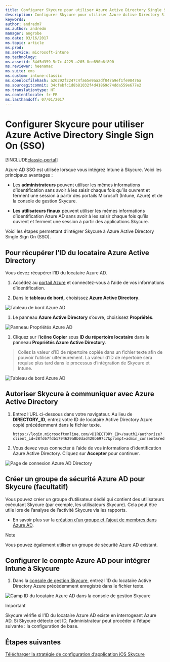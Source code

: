 ```yaml
---
title: Configurer Skycure pour utiliser Azure Active Directory Single Sign On
description: Configurer Skycure pour utiliser Azure Active Directory Single Sign On (SSO)
keywords: 
author: andredm7
ms.author: andredm
manager: angrobe
ms.date: 03/16/2017
ms.topic: article
ms.prod: 
ms.service: microsoft-intune
ms.technology: 
ms.assetid: 34d5d359-5c7c-4225-a205-8ce890b6f890
ms.reviewer: heenamac
ms.suite: ems
ms.custom: intune-classic
ms.openlocfilehash: a26292f2247c4fa65e9aa2df047a9ef1fe98476a
ms.sourcegitcommit: 34cfebfc1d8b81032f4d41869d74dda559e677e2
ms.translationtype: HT
ms.contentlocale: fr-FR
ms.lasthandoff: 07/01/2017
---
```

# <a name="configure-skycure-to-use-azure-active-directory-single-sign-on-sso"></a>Configurer Skycure pour utiliser Azure Active Directory Single Sign On (SSO)

[!INCLUDE[classic-portal](../includes/classic-portal.md)]

Azure AD SSO est utilisée lorsque vous intégrez Intune à Skycure. Voici les principaux avantages :

-   Les **administrateurs** peuvent utiliser les mêmes informations d’identification sans avoir à les saisir chaque fois qu’ils ouvrent et ferment une session à partir des portails Microsoft (Intune, Azure) et de la console de gestion Skycure.

-   **Les utilisateurs finaux** peuvent utiliser les mêmes informations d’identification Azure AD sans avoir à les saisir chaque fois qu’ils ouvrent et ferment une session à partir des applications Skycure.

Voici les étapes permettant d’intégrer Skycure à Azure Active Directory Single Sign On (SSO).

## <a name="to-retrieve-the-azure-active-directory-tenant-id"></a>Pour récupérer l’ID du locataire Azure Active Directory

Vous devez récupérer l’ID du locataire Azure AD.

1.  Accédez au [portail Azure](https://portal.azure.com/) et connectez-vous à l’aide de vos informations d’identification.

2.  Dans le **tableau de bord,** choisissez **Azure Active Directory**.

![Tableau de bord Azure AD](../media/mtp/skycure-sso-1.png)

1.  Le panneau **Azure Active Directory** s’ouvre, choisissez **Propriétés**.

![Panneau Propriétés Azure AD](../media/mtp/skycure-sso-2.png)

1.  Cliquez sur l’**icône Copier** sous **ID du répertoire locataire** dans le panneau **Propriétés Azure Active Directory**.

> Collez la valeur d’ID de répertoire copiée dans un fichier texte afin de pouvoir l’utiliser ultérieurement. La valeur d’ID de répertoire sera requise plus tard dans le processus d’intégration de Skycure et Intune.

![Tableau de bord Azure AD](../media/mtp/skycure-sso-3.png)

## <a name="allow-skycure-to-communicate-with-azure-active-directory"></a>Autoriser Skycure à communiquer avec Azure Active Directory

1.  Entrez l’URL ci-dessous dans votre navigateur. Au lieu de **DIRECTORY_ID**, entrez votre ID de locataire Active Directory Azure copié précédemment dans le fichier texte.

        https://login.microsoftonline.com/<DIRECTORY_ID>/oauth2/authorize?client_id=28fd67fdb1794629a8b0dad420b697c7&prompt=admin_consent&redirect_uri=https%3A%2F%2Fmc.skycure.com%2Fapi%2Fexternal%2Fmdm%2Faad_app_consent%2Fmanagement_callback&response_type=code

2.  Vous devez vous connecter à l’aide de vos informations d’identification Azure Active Directory. Cliquez sur **Accepter** pour continuer.

![Page de connexion Azure AD Directory](../media/mtp/skycure-sso-4.png)

## <a name="create-an-azure-ad-security-group-for-skycure-optional"></a>Créer un groupe de sécurité Azure AD pour Skycure (facultatif)

Vous pouvez créer un groupe d’utilisateur dédié qui contient des utilisateurs exécutant Skycure (par exemple, les utilisateurs Skycure). Cela peut être utile lors de l’analyse de l’activité Skycure via les rapports.

-   En savoir plus sur la [création d’un groupe et l’ajout de membres dans Azure AD](https://docs.microsoft.com/azure/active-directory/active-directory-groups-create-azure-portal).

> [!NOTE] 
> Vous pouvez également utiliser un groupe de sécurité Azure AD existant.

## <a name="configure-the-azure-ad-account-to-integrate-intune-with-skycure"></a>Configurer le compte Azure AD pour intégrer Intune à Skycure

1.  Dans la [console de gestion Skycure](https://aad.skycure.com/), entrez l’ID du locataire Active Directory Azure précédemment enregistré dans le fichier texte.

![Camp ID du locataire Azure AD dans la console de gestion Skycure](../media/mtp/skycure-sso-5.png)

> [!IMPORTANT] 
> Skycure vérifie si l’ID du locataire Azure AD existe en interrogeant Azure AD. Si Skycure détecte cet ID, l’administrateur peut procéder à l’étape suivante : la configuration de base.

## <a name="next-steps"></a>Étapes suivantes

[Télécharger la stratégie de configuration d’application iOS Skycure](/intune-classic/deploy-use/download-skycure-ios-app-configuration-policy)
